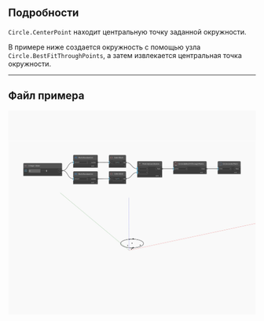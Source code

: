 ## Подробности
`Circle.CenterPoint` находит центральную точку заданной окружности.

В примере ниже создается окружность с помощью узла `Circle.BestFitThroughPoints`, а затем извлекается центральная точка окружности.

___
## Файл примера

![CenterPoint](./Autodesk.DesignScript.Geometry.Circle.CenterPoint_img.jpg)

